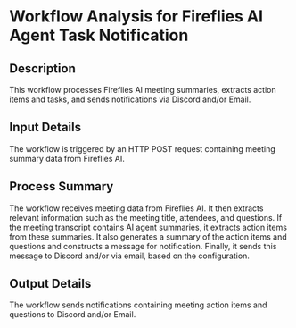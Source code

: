 # Workflow Analysis for Fireflies AI Agent Task Notification

## Description
This workflow processes Fireflies AI meeting summaries, extracts action items and tasks, and sends notifications via Discord and/or Email.

## Input Details
The workflow is triggered by an HTTP POST request containing meeting summary data from Fireflies AI.

## Process Summary
The workflow receives meeting data from Fireflies AI. It then extracts relevant information such as the meeting title, attendees, and questions. If the meeting transcript contains AI agent summaries, it extracts action items from these summaries. It also generates a summary of the action items and questions and constructs a message for notification. Finally, it sends this message to Discord and/or via email, based on the configuration.

## Output Details
The workflow sends notifications containing meeting action items and questions to Discord and/or Email.
